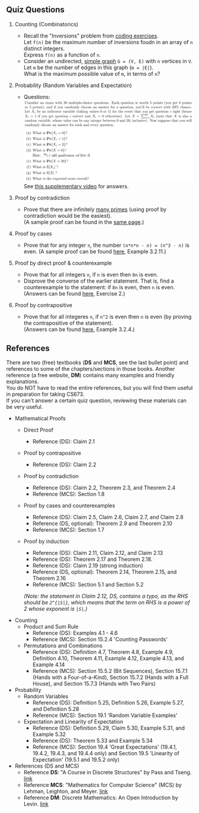 ## Quiz Questions

1. Counting (Combinatorics)
   - Recall the "Inversions" problem from [coding exercises](README-coding.md#task-2-inversions).  
     Let `f(n)` be the maximum number of inversions foudn in an array of `n` distinct integers.  
     Express `f(n)` as a function of `n`.
   - Consider an undirected, [simple graph](https://mathworld.wolfram.com/SimpleGraph.html) `G = (V, E)` with `n` vertices in `V`.  
     Let `m` be the number of edges in this graph (`m = |E|`).  
     What is the maximum possible value of `m`, in terms of `n`?
     
1. Probability (Random Variables and Expectation)
   - Questions:  
      ![quiz/rv.png](quiz/rv.png)  
      See [this supplementary video](https://www.youtube.com/watch?v=Gr1WYiguiRM) for answers.

1. Proof by contradiction
   - Prove that there are infinitely [many primes](https://en.wikipedia.org/wiki/Prime_number) (using proof by contradiction would be the easiest).  
     (A sample proof can be found in the [same page](https://en.wikipedia.org/wiki/Prime_number#Infinitude).)  

1. Proof by cases
   - Prove that for any integer `n`, the number `(n*n*n - n) = (n^3 - n)` is even.
     (A sample proof can be found [here](http://discrete.openmathbooks.org/dmoi2/sec_logic-proofs.html#subsection-35), Example 3.2.11.)

1. Proof by direct proof & counterexample
   - Prove that for all integers `n`, if `n` is even then `8n` is even.
   - Disprove the converse of the earlier statement. That is, find a counterexample to the statement: if `8n` is even, then `n` is even.  
     (Answers can be found [here](http://discrete.openmathbooks.org/dmoi2/sec_logic-proofs.html#exercises_logic-proofs), Exercise 2.)

1. Proof by contrapositive
   - Prove that for all integeres `n`, if `n^2` is even then `n` is even (by proving the contrapositive of the statement).  
    (Answers can be found [here](http://discrete.openmathbooks.org/dmoi2/sec_logic-proofs.html#subsection-32), Example 3.2.4.)


## References

There are two (free) textbooks (**DS** and **MCS**, see the last bullet point) and references to some of the chapters/sections in those books. 
Another reference (a free website, **DM**) contains many examples and friendly explanations.  
You do NOT have to read the entire references, but you will find them useful in preparation for taking CS673.  
If you can't answer a certain quiz question, reviewing these materials can be very useful. 

- Mathematical Proofs
  - Direct Proof 
    - Reference (DS): Claim 2.1
  - Proof by contrapositive 
    - Reference (DS): Claim 2.2
  - Proof by contradiction 
    - Reference (DS): Claim 2.2, Theorem 2.3, and Theorem 2.4
    - Reference (MCS): Section 1.8
  - Proof by cases and counterexamples
    - Reference (DS): Claim 2.5, Claim 2.6, Claim 2.7, and Claim 2.8
    - Reference (DS, optional): Theorem 2.9 and Theorem 2.10
    - Reference (MCS): Section 1.7
  - Proof by induction
    - Reference (DS): Claim 2.11, Claim 2.12, and Claim 2.13     
    - Reference (DS): Theorem 2.17 and Theorem 2.18.
    - Reference (DS): Claim 2.19 (strong induction)
    - Reference (DS, optional): Theorem 2.14, Theorem 2.15, and Theorem 2.16
    - Reference (MCS): Section 5.1 and Section 5.2
    
    *(Note: the statement in Claim 2.12, DS, contains a typo, as the RHS should be `2^{|S|}`, which means that the term on RHS is a power of 2 whose exponent is `|S|`.)*
- Counting    
  - Product and Sum Rule
    - Reference (DS): Examples 4.1 - 4.6
    - Reference (MCS): Section 15.2.4 'Counting Passwords'
  - Permutations and Combinations
    - Reference (DS): Definition 4.7, Theorem 4.8, Example 4.9, Definition 4.10, Theorem 4.11, Example 4.12, Example 4.13, and Example 4.14
    - Reference (MCS): Section 15.5.2 (Bit Sequences), Section 15.7.1 (Hands with a Four-of-a-Kind), Section 15.7.2 (Hands with a Full House), and Section 15.7.3 (Hands with Two Pairs)
- Probability
  - Random Variables
    - Reference (DS): Definition 5.25, Definition 5.26, Example 5.27, and Definition 5.28
    - Reference (MCS): Section 19.1 'Random Variable Examples'
  - Expectation and Linearity of Expectation
    - Reference (DS): Definition 5.29, Claim 5.30, Example 5.31, and Example 5.32
    - Reference (DS): Theorem 5.33 and Example 5.34
    - Reference (MCS): Section 19.4 'Great Expectations' (19.4.1, 19.4.2, 19.4.3, and 19.4.4 only) and Section 19.5 'Linearity of Expectation' (19.5.1 and 19.5.2 only)
- References (DS and MCS)  
  - Reference **DS**: "A Course in Discrete Structures" by Pass and Tseng. [link](https://courses.cs.cornell.edu/cs2800/2017sp/handouts/pass_tseng_discmath.pdf)
  - Reference **MCS**: "Mathematics for Computer Science" (MCS) by Lehman, Leighton, and Meyer. [link](https://courses.cs.cornell.edu/cs2800/2017fa/handouts/mcs.pdf)
  - Reference **DM**: Discrete Mathematics: An Open Introduction by Levin. [link](http://discrete.openmathbooks.org/dmoi2/dmoi.html)
